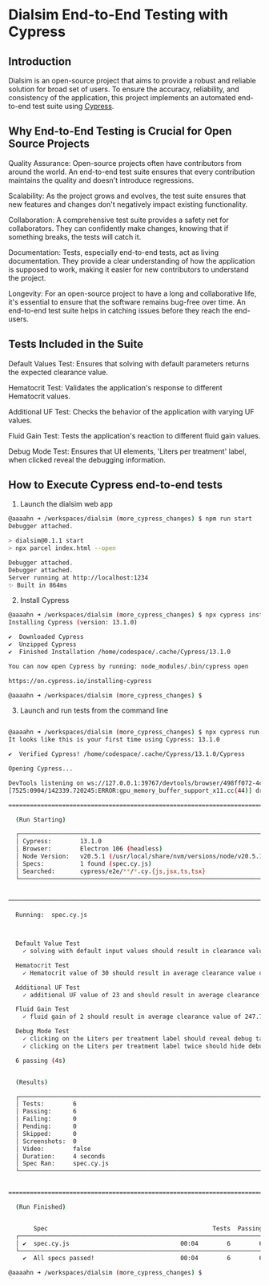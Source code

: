 # Dialsim End-to-End Testing with Cypress

## Introduction
Dialsim is an open-source project that aims to provide a robust and reliable solution for broad set of users. To ensure the accuracy, reliability, and consistency of the application, this project implements an automated end-to-end test suite using [Cypress](https://www.cypress.io/).


## Why End-to-End Testing is Crucial for Open Source Projects

Quality Assurance: Open-source projects often have contributors from around the world. An end-to-end test suite ensures that every contribution maintains the quality and doesn't introduce regressions.

Scalability: As the project grows and evolves, the test suite ensures that new features and changes don't negatively impact existing functionality.

Collaboration: A comprehensive test suite provides a safety net for collaborators. They can confidently make changes, knowing that if something breaks, the tests will catch it.

Documentation: Tests, especially end-to-end tests, act as living documentation. They provide a clear understanding of how the application is supposed to work, making it easier for new contributors to understand the project.

Longevity: For an open-source project to have a long and collaborative life, it's essential to ensure that the software remains bug-free over time. An end-to-end test suite helps in catching issues before they reach the end-users.

## Tests Included in the Suite

Default Values Test: Ensures that solving with default parameters returns the expected clearance value.

Hematocrit Test: Validates the application's response to different Hematocrit values.

Additional UF Test: Checks the behavior of the application with varying UF values.

Fluid Gain Test: Tests the application's reaction to different fluid gain values.

Debug Mode Test: Ensures that UI elements, 'Liters per treatment' label, when clicked reveal the debugging information.



## How to Execute Cypress end-to-end tests

1. Launch the dialsim web app

```bash
@aaaahn ➜ /workspaces/dialsim (more_cypress_changes) $ npm run start
Debugger attached.

> dialsim@0.1.1 start
> npx parcel index.html --open

Debugger attached.
Debugger attached.
Server running at http://localhost:1234
✨ Built in 864ms
```

2. Install Cypress

```bash
@aaaahn ➜ /workspaces/dialsim (more_cypress_changes) $ npx cypress install
Installing Cypress (version: 13.1.0)

✔  Downloaded Cypress
✔  Unzipped Cypress
✔  Finished Installation /home/codespace/.cache/Cypress/13.1.0

You can now open Cypress by running: node_modules/.bin/cypress open

https://on.cypress.io/installing-cypress

@aaaahn ➜ /workspaces/dialsim (more_cypress_changes) $ 

```

3. Launch and run tests from the command line

```bash

@aaaahn ➜ /workspaces/dialsim (more_cypress_changes) $ npx cypress run
It looks like this is your first time using Cypress: 13.1.0

✔  Verified Cypress! /home/codespace/.cache/Cypress/13.1.0/Cypress

Opening Cypress...

DevTools listening on ws://127.0.0.1:39767/devtools/browser/498ff072-4c45-422d-877c-19d15028887b
[7525:0904/142339.720245:ERROR:gpu_memory_buffer_support_x11.cc(44)] dri3 extension not supported.

====================================================================================================

  (Run Starting)

  ┌────────────────────────────────────────────────────────────────────────────────────────────────┐
  │ Cypress:        13.1.0                                                                         │
  │ Browser:        Electron 106 (headless)                                                        │
  │ Node Version:   v20.5.1 (/usr/local/share/nvm/versions/node/v20.5.1/bin/node)                  │
  │ Specs:          1 found (spec.cy.js)                                                           │
  │ Searched:       cypress/e2e/**/*.cy.{js,jsx,ts,tsx}                                            │
  └────────────────────────────────────────────────────────────────────────────────────────────────┘


────────────────────────────────────────────────────────────────────────────────────────────────────
                                                                                                    
  Running:  spec.cy.js                                                                      (1 of 1)



  Default Value Test
    ✓ solving with default input values should result in clearance value of 237.2 (925ms)

  Hematocrit Test
    ✓ Hematocrit value of 30 should result in average clearance value of 235.1 (737ms)

  Additional UF Test
    ✓ additional UF value of 23 and should result in average clearance value of 240.0 (693ms)

  Fluid Gain Test
    ✓ fluid gain of 2 should result in average clearance value of 247.7 (817ms)

  Debug Mode Test
    ✓ clicking on the Liters per treatment label should reveal debug table treatmentTable (559ms)
    ✓ clicking on the Liters per treatment label twice should hide debug table treatmentTable (518ms)

  6 passing (4s)


  (Results)

  ┌────────────────────────────────────────────────────────────────────────────────────────────────┐
  │ Tests:        6                                                                                │
  │ Passing:      6                                                                                │
  │ Failing:      0                                                                                │
  │ Pending:      0                                                                                │
  │ Skipped:      0                                                                                │
  │ Screenshots:  0                                                                                │
  │ Video:        false                                                                            │
  │ Duration:     4 seconds                                                                        │
  │ Spec Ran:     spec.cy.js                                                                       │
  └────────────────────────────────────────────────────────────────────────────────────────────────┘


====================================================================================================

  (Run Finished)


       Spec                                              Tests  Passing  Failing  Pending  Skipped  
  ┌────────────────────────────────────────────────────────────────────────────────────────────────┐
  │ ✔  spec.cy.js                               00:04        6        6        -        -        - │
  └────────────────────────────────────────────────────────────────────────────────────────────────┘
    ✔  All specs passed!                        00:04        6        6        -        -        -  

@aaaahn ➜ /workspaces/dialsim (more_cypress_changes) $ 
```
